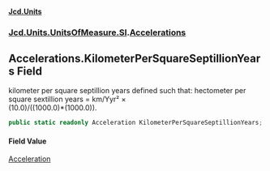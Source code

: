#### [Jcd.Units](index.md 'index')
### [Jcd.Units.UnitsOfMeasure.SI](Jcd.Units.UnitsOfMeasure.SI.md 'Jcd.Units.UnitsOfMeasure.SI').[Accelerations](Accelerations.md 'Jcd.Units.UnitsOfMeasure.SI.Accelerations')

## Accelerations.KilometerPerSquareSeptillionYears Field

kilometer per square septillion years defined such that: hectometer per square sextillion years = km/Yyr² ×  
(10.0)/((1000.0)*(1000.0)).

```csharp
public static readonly Acceleration KilometerPerSquareSeptillionYears;
```

#### Field Value
[Acceleration](Acceleration.md 'Jcd.Units.UnitTypes.Acceleration')